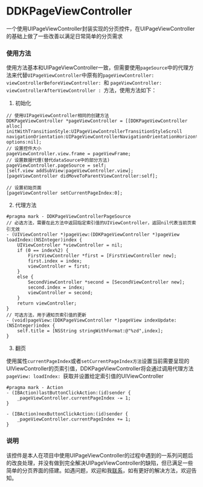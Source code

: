# DDKPageViewController

一个使用UIPageViewController封装实现的分页控件，在UIPageViewController的基础上做了一些改善以满足日常简单的分页需求

### 使用方法

使用方法基本和UIPageViewController一致，但需要使用``pageSource``中的代理方法来代替``UIPageViewController``中原有的``pageViewController: viewControllerBeforeViewController: ``和 ``pageViewController: viewControllerAfterViewController : ``方法，使用方法如下：

1. 初始化

```
// 使用UIPageViewController相同的创建方法
DDKPageViewController *pageViewController = [[DDKPageViewController alloc] initWithTransitionStyle:UIPageViewControllerTransitionStyleScroll navigationOrientation:UIPageViewControllerNavigationOrientationHorizontal options:nil];
// 设置控件大小
pageViewController.view.frame = pageViewFrame;
// 设置数据代理(替代dataSource中的部分方法)
pageViewController.pageSource = self;
[self.view addSubView:pageViewController.view];
[pageViewController didMoveToParentViewController:self];

// 设置初始页面
[pageViewController setCurrentPageIndex:0];

```

2. 代理方法

```
#pragma mark - DDKPageViewControllerPageSource
// 必选方法，需要在此方法中返回指定索引值的UIViewController，返回nil代表当前页索引无效
- (UIViewController *)pageView:(DDKPageViewController *)pageView loadIndex:(NSInteger)index {
    UIViewController *viewController = nil;
    if (0 == index%2) {
        FirstViewController *first = [FirstViewController new];
        first.index = index;
        viewController = first;
    }
    else {
        SecondViewController *second = [SecondViewController new];
        second.index = index;
        viewController = second;
    }
    return viewController;
}
// 可选方法，用于通知页索引值的更新
- (void)pageView:(DDKPageViewController *)pageView indexUpdate:(NSInteger)index {
    self.title = [NSString stringWithFormat:@"%zd",index];
}

```

3. 翻页

使用属性``currentPageIndex``或者``setCurrentPageIndex方法``设置当前需要呈现的UIViewController的页索引值，DDKPageViewController将会通过调用代理方法``pageView: loadIndex: ``获取并设置给定索引值的UIViewController

```
#pragma mark - Action
- (IBAction)lastButtonClickAction:(id)sender {
    _pageViewController.currentPageIndex -= 1;
}

- (IBAction)nexButtonClickAction:(id)sender {
    _pageViewController.currentPageIndex += 1;
}
```

### 说明

该控件是本人在项目中使用UIPageViewController的过程中遇到的一系列问题后的改良处理，并没有做到完全解决UIPageViewController的缺陷，但已满足一些简单的分页界面的搭建。如遇问题，欢迎和我[联系](mailto:924698172@qq.com)，如有更好的解决方法，欢迎告知。


